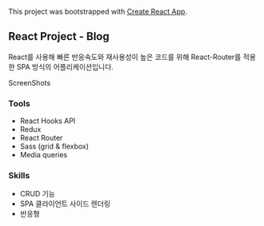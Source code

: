 This project was bootstrapped with [Create React App](https://github.com/facebook/create-react-app).

## React Project - Blog

React를 사용해 빠른 반응속도와 재사용성이 높은 코드를 위해 React-Router를 적용한 SPA 방식의 어플리케이션입니다.

ScreenShots

### Tools

- React Hooks API
- Redux
- React Router
- Sass (grid & flexbox)
- Media queries

### Skills

- CRUD 기능
- SPA 클라이언트 사이드 렌더링
- 반응형
